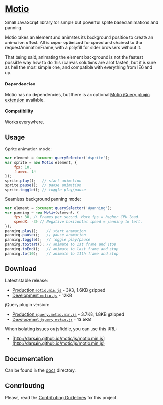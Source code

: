 # [Motio](http://darsa.in/motio)

Small JavaScript library for simple but powerful sprite based animations and panning.

Motio takes an element and animates its background position to create an animation effect. All is super optimized for
speed and chained to the requestAnimationFrame, with a polyfill for older browsers without it.

That being said, animating the element background is not the fastest possible way how to do this (canvas solutions are
a lot faster), but it is sure as hell the most simple one, and compatible with everything from IE6 and up.

#### Dependencies

Motio has no dependencies, but there is an optional
[Motio jQuery plugin extension](https://raw.github.com/darsain/motio/master/dist/jquery.motio.min.js) available.

#### Compatibility

Works everywhere.

## Usage

Sprite animation mode:

```js
var element = document.querySelector('#sprite');
var sprite = new Motio(element, {
	fps: 10,
	frames: 14
});
sprite.play();   // start animation
sprite.pause();  // pause animation
sprite.toggle(); // toggle play/pause
```

Seamless background panning mode:

```js
var element = document.querySelector('#panning');
var panning = new Motio(element, {
	fps: 30, // Frames per second. More fps = higher CPU load.
	speedX: -30 // Negative horizontal speed = panning to left.
});
panning.play();    // start animation
panning.pause();   // pause animation
panning.toggle();  // toggle play/pause
panning.toStart(); // animate to 1st frame and stop
panning.toEnd();   // animate to last frame and stop
panning.to(10);    // animate to 11th frame and stop
```

## Download

Latest stable release:

- [Production `motio.min.js`](https://raw.github.com/darsain/motio/master/dist/motio.min.js) - 3KB, 1.6KB gzipped
- [Development `motio.js`](https://raw.github.com/darsain/motio/master/dist/motio.js) - 12KB

jQuery plugin version:

- [Production `jquery.motio.min.js`](https://raw.github.com/darsain/motio/master/dist/jquery.motio.min.js) - 3.7KB, 1.8KB gzipped
- [Development `jquery.motio.js`](https://raw.github.com/darsain/motio/master/dist/jquery.motio.js) - 13.5KB

When isolating issues on jsfiddle, you can use this URL:

- [http://darsain.github.io/motio/js/motio.min.js](http://darsain.github.io/motio/js/motio.min.js)

## Documentation

Can be found in the [docs](https://github.com/darsain/motio/tree/master/docs) directory.

## Contributing

Please, read the [Contributing Guidelines](CONTRIBUTING.md) for this project.
